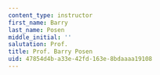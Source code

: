 ```yaml
---
content_type: instructor
first_name: Barry
last_name: Posen
middle_initial: ''
salutation: Prof.
title: Prof. Barry Posen
uid: 47854d4b-a33e-42fd-163e-8bdaaaa19108
---
```

